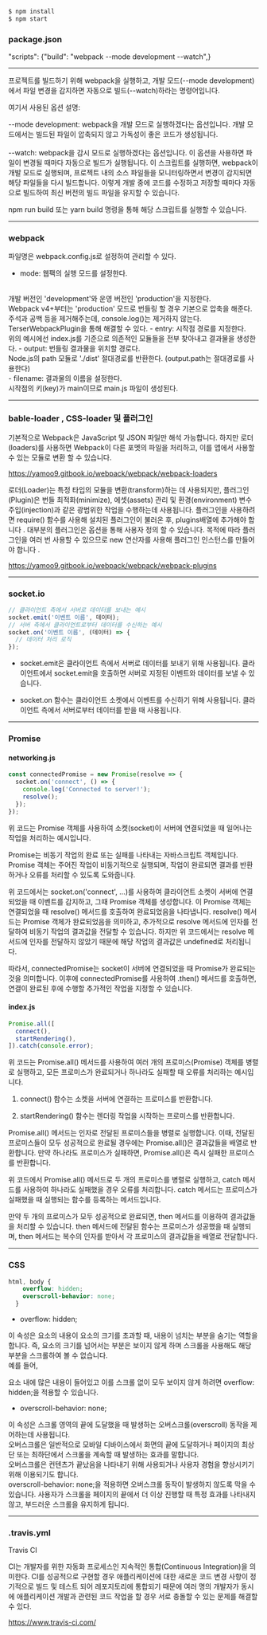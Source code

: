 
```bash
$ npm install
$ npm start
```


### package.json

"scripts": {"build": "webpack --mode development --watch",}
<br>

***

프로젝트를 빌드하기 위해 webpack을 실행하고, 개발 모드(--mode development)에서 파일 변경을 감지하면 자동으로 빌드(--watch)하라는 명령어입니다.

여기서 사용된 옵션 설명:

--mode development: webpack을 개발 모드로 실행하겠다는 옵션입니다. 개발 모드에서는 빌드된 파일이 압축되지 않고 가독성이 좋은 코드가 생성됩니다.
<br>
<br>
--watch: webpack을 감시 모드로 실행하겠다는 옵션입니다. 이 옵션을 사용하면 파일이 변경될 때마다 자동으로 빌드가 실행됩니다.
이 스크립트를 실행하면, webpack이 개발 모드로 실행되며, 프로젝트 내의 소스 파일들을 모니터링하면서 변경이 감지되면 해당 파일들을 다시 빌드합니다. 이렇게 개발 중에 코드를 수정하고 저장할 때마다 자동으로 빌드하여 최신 버전의 빌드 파일을 유지할 수 있습니다.

npm run build 또는 yarn build 명령을 통해 해당 스크립트를 실행할 수 있습니다.

***

### webpack

파일명은 webpack.config.js로 설정하여 관리할 수 있다.

- mode: 웹팩의 실행 모드를 설정한다. 
<br>
개발 버전인 'development'와 운영 버전인 'production'을 지정한다.
<br>
Webpack v4+부터는 'production' 모드로 번들링 할 경우 기본으로 압축을 해준다.
<br>
주석과 공백 등을 제거해주는데, console.log()는 제거하지 않는다.
TerserWebpackPlugin을 통해 해결할 수 있다.
- entry: 시작점 경로를 지정한다.
<br>
위의 예시에선 index.js를 기준으로 의존적인 모듈들을 전부 찾아내고 결과물을 생성한다.
- output: 번들링 결과물을 위치할 경로다.
<br>
Node.js의 path 모듈로 './dist' 절대경로를 반환한다. (output.path는 절대경로를 사용한다)
<br>
- filename: 결과물의 이름을 설정한다. 
<br>시작점의 키(key)가 main이므로 main.js 파일이 생성된다.

---

### bable-loader , CSS-loader 및 플러그인

기본적으로 Webpack은 JavaScript 및 JSON 파일만 해석 가능합니다. 하지만 로더(loaders)를 사용하면 Webpack이 다른 포멧의 파일을 처리하고, 이를 앱에서 사용할 수 있는 모듈로 변환 할 수 있습니다.

https://yamoo9.gitbook.io/webpack/webpack/webpack-loaders


로더(Loader)는 특정 타입의 모듈을 변환(transform)하는 데 사용되지만, 플러그인(Plugin)은 번들 최적화(minimize), 에셋(assets) 관리 및 환경(environment) 변수 주입(injection)과 같은 광범위한 작업을 수행하는데 사용됩니다.
플러그인을 사용하려면 require() 함수를 사용해 설치된 플러그인이 불러온 후, plugins배열에 추가해야 합니다 . 대부분의 플러그인은 옵션을 통해 사용자 정의 할 수 있습니다. 목적에 따라 플러그인을 여러 번 사용할 수 있으므로 new 연산자를 사용해 플러그인 인스턴스를 만들어야 합니다 .

https://yamoo9.gitbook.io/webpack/webpack/webpack-plugins

---

### socket.io 

```js
// 클라이언트 측에서 서버로 데이터를 보내는 예시
socket.emit('이벤트 이름', 데이터);
// 서버 측에서 클라이언트로부터 데이터를 수신하는 예시
socket.on('이벤트 이름', (데이터) => {
  // 데이터 처리 로직
});
```
- socket.emit은 클라이언트 측에서 서버로 데이터를 보내기 위해 사용됩니다. 클라이언트에서 socket.emit을 호출하면 서버로 지정된 이벤트와 데이터를 보낼 수 있습니다.

- socket.on 함수는 클라이언트 소켓에서 이벤트를 수신하기 위해 사용됩니다. 클라이언트 측에서 서버로부터 데이터를 받을 때 사용됩니다.

---

### Promise

#### networking.js
```js
const connectedPromise = new Promise(resolve => {
  socket.on('connect', () => {
    console.log('Connected to server!');
    resolve();
  });
});
```
위 코드는 Promise 객체를 사용하여 소켓(socket)이 서버에 연결되었을 때 일어나는 작업을 처리하는 예시입니다.

Promise는 비동기 작업의 완료 또는 실패를 나타내는 자바스크립트 객체입니다. Promise 객체는 주어진 작업이 비동기적으로 실행되며, 작업이 완료되면 결과를 반환하거나 오류를 처리할 수 있도록 도와줍니다.

위 코드에서는 socket.on('connect', ...)를 사용하여 클라이언트 소켓이 서버에 연결되었을 때 이벤트를 감지하고, 그때 Promise 객체를 생성합니다. 이 Promise 객체는 연결되었을 때 resolve() 메서드를 호출하여 완료되었음을 나타냅니다. resolve() 메서드는 Promise 객체가 완료되었음을 의미하고, 추가적으로 resolve 메서드에 인자를 전달하여 비동기 작업의 결과값을 전달할 수 있습니다. 하지만 위 코드에서는 resolve 메서드에 인자를 전달하지 않았기 때문에 해당 작업의 결과값은 undefined로 처리됩니다.

따라서, connectedPromise는 socket이 서버에 연결되었을 때 Promise가 완료되는 것을 의미합니다. 이후에 connectedPromise를 사용하여 .then() 메서드를 호출하면, 연결이 완료된 후에 수행할 추가적인 작업을 지정할 수 있습니다.


#### index.js
```js
Promise.all([
  connect(),
  startRendering(),
]).catch(console.error);
```
위 코드는 Promise.all() 메서드를 사용하여 여러 개의 프로미스(Promise) 객체를 병렬로 실행하고, 모든 프로미스가 완료되거나 하나라도 실패할 때 오류를 처리하는 예시입니다.

1. connect() 함수는 소켓을 서버에 연결하는 프로미스를 반환합니다.

2. startRendering() 함수는 렌더링 작업을 시작하는 프로미스를 반환합니다.

Promise.all() 메서드는 인자로 전달된 프로미스들을 병렬로 실행합니다. 이때, 전달된 프로미스들이 모두 성공적으로 완료될 경우에는 Promise.all()은 결과값들을 배열로 반환합니다. 만약 하나라도 프로미스가 실패하면, Promise.all()은 즉시 실패한 프로미스를 반환합니다.

위 코드에서 Promise.all() 메서드로 두 개의 프로미스를 병렬로 실행하고, catch 메서드를 사용하여 하나라도 실패했을 경우 오류를 처리합니다. catch 메서드는 프로미스가 실패했을 때 실행되는 함수를 등록하는 메서드입니다.

만약 두 개의 프로미스가 모두 성공적으로 완료되면, then 메서드를 이용하여 결과값들을 처리할 수 있습니다. then 메서드에 전달된 함수는 프로미스가 성공했을 때 실행되며, then 메서드는 복수의 인자를 받아서 각 프로미스의 결과값들을 배열로 전달합니다.

---

### CSS

```css
html, body {
    overflow: hidden;
    overscroll-behavior: none;
  }
```

- overflow: hidden;

이 속성은 요소의 내용이 요소의 크기를 초과할 때, 내용이 넘치는 부분을 숨기는 역할을 합니다. 즉, 요소의 크기를 넘어서는 부분은 보이지 않게 하며 스크롤을 사용해도 해당 부분을 스크롤하여 볼 수 없습니다.
<br>
예를 들어, <div> 요소 내에 많은 내용이 들어있고 이를 스크롤 없이 모두 보이지 않게 하려면 overflow: hidden;을 적용할 수 있습니다.

- overscroll-behavior: none;

이 속성은 스크롤 영역의 끝에 도달했을 때 발생하는 오버스크롤(overscroll) 동작을 제어하는데 사용됩니다.
<br>
오버스크롤은 일반적으로 모바일 디바이스에서 화면의 끝에 도달하거나 페이지의 최상단 또는 최하단에서 스크롤을 계속할 때 발생하는 효과를 말합니다. 
<br>
오버스크롤은 컨텐츠가 끝났음을 나타내기 위해 사용되거나 사용자 경험을 향상시키기 위해 이용되기도 합니다.
<br>
overscroll-behavior: none;을 적용하면 오버스크롤 동작이 발생하지 않도록 막을 수 있습니다. 사용자가 스크롤을 페이지의 끝에서 더 이상 진행할 때 특정 효과를 나타내지 않고, 부드러운 스크롤을 유지하게 됩니다.

---

### .travis.yml

Travis CI

CI는 개발자를 위한 자동화 프로세스인 지속적인 통합(Continuous Integration)을 의미한다. CI를 성공적으로 구현할 경우 애플리케이션에 대한 새로운 코드 변경 사항이 정기적으로 빌드 및 테스트 되어 레포지토리에 통합되기 때문에 여러 명의 개발자가 동시에 애플리케이션 개발과 관련된 코드 작업을 할 경우 서로 충돌할 수 있는 문제를 해결할 수 있다. 

https://www.travis-ci.com/